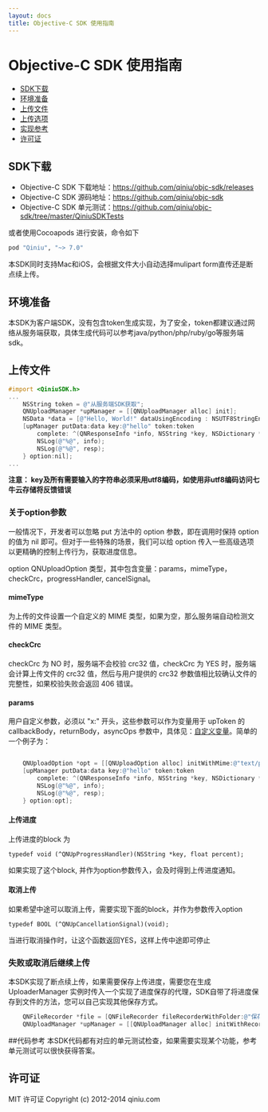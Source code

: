 ```yaml
---
layout: docs
title: Objective-C SDK 使用指南
---
```


# Objective-C SDK 使用指南

- [SDK下载](#download)
- [环境准备](#prepare)
- [上传文件](#upload)
- [上传选项](#option)
- [实现参考](#reference)
- [许可证](#license)

<a id="download"></a>
## SDK下载

- Objective-C SDK 下载地址：<https://github.com/qiniu/objc-sdk/releases>
- Objective-C SDK 源码地址：<https://github.com/qiniu/objc-sdk>
- Objective-C SDK 单元测试：<https://github.com/qiniu/objc-sdk/tree/master/QiniuSDKTests>

或者使用Cocoapods 进行安装，命令如下

```ruby
pod "Qiniu", "~> 7.0"
```

本SDK同时支持Mac和iOS，会根据文件大小自动选择mulipart form直传还是断点续上传。

<a id="prepare"></a>
## 环境准备
本SDK为客户端SDK，没有包含token生成实现，为了安全，token都建议通过网络从服务端获取，具体生成代码可以参考java/python/php/ruby/go等服务端sdk。

<a id="upload"></a>
## 上传文件

```objective-c
#import <QiniuSDK.h>
...
    NSString token = @"从服务端SDK获取";
    QNUploadManager *upManager = [[QNUploadManager alloc] init];
    NSData *data = [@"Hello, World!" dataUsingEncoding : NSUTF8StringEncoding];
    [upManager putData:data key:@"hello" token:token
        complete: ^(QNResponseInfo *info, NSString *key, NSDictionary *resp) {
        NSLog(@"%@", info);
        NSLog(@"%@", resp);
    } option:nil];
...
```

**注意： key及所有需要输入的字符串必须采用utf8编码，如使用非utf8编码访问七牛云存储将反馈错误**

### 关于option参数

一般情况下，开发者可以忽略 put 方法中的 option 参数，即在调用时保持 option 的值为 nil 即可。但对于一些特殊的场景，我们可以给 option 传入一些高级选项以更精确的控制上传行为，获取进度信息。

option QNUploadOption 类型，其中包含变量：params，mimeType，checkCrc，progressHandler, cancelSignal。

#### mimeType

为上传的文件设置一个自定义的 MIME 类型，如果为空，那么服务端自动检测文件的 MIME 类型。

#### checkCrc

checkCrc 为 NO 时，服务端不会校验 crc32 值，checkCrc 为 YES 时，服务端会计算上传文件的 crc32 值，然后与用户提供的 crc32 参数值相比较确认文件的完整性，如果校验失败会返回 406 错误。

#### params

用户自定义参数，必须以 "x:" 开头，这些参数可以作为变量用于 upToken 的 callbackBody，returnBody，asyncOps 参数中，具体见：[自定义变量][xVariablesHref]。简单的一个例子为：

```objective-c

    QNUploadOption *opt = [[QNUploadOption alloc] initWithMime:@"text/plain" progressHandler:nil params:@{ @"x:foo":@"fooval" } checkCrc:YES cancellationSignal:nil];
    [upManager putData:data key:@"hello" token:token
        complete: ^(QNResponseInfo *info, NSString *key, NSDictionary *resp) {
        NSLog(@"%@", info);
        NSLog(@"%@", resp);
    } option:opt];

```

#### 上传进度

上传进度的block 为

```
typedef void (^QNUpProgressHandler)(NSString *key, float percent);
```

如果实现了这个block, 并作为option参数传入，会及时得到上传进度通知。

#### 取消上传

如果希望中途可以取消上传，需要实现下面的block，并作为参数传入option

```
typedef BOOL (^QNUpCancellationSignal)(void);
```

当进行取消操作时，让这个函数返回YES，这样上传中途即可停止

### 失败或取消后继续上传

本SDK实现了断点续上传，如果需要保存上传进度，需要您在生成UploaderManager 实例时传入一个实现了进度保存的代理，SDK自带了将进度保存到文件的方法，您可以自己实现其他保存方式。

```objective-c
    QNFileRecorder *file = [QNFileRecorder fileRecorderWithFolder:@"保存目录" error:nil];
    QNUploadManager *upManager = [[QNUploadManager alloc] initWithRecorder:file
```

<a id="reference"></a>
##代码参考
本SDK代码都有对应的单元测试检查，如果需要实现某个功能，参考单元测试可以很快获得答案。

<a id="License"></a>
## 许可证
MIT 许可证
Copyright (c) 2012-2014 qiniu.com

[uploadTokenHref]:    ../api/reference/security/upload-token.html    "上传凭证"
[downloadTokenHref]:  ../api/reference/security/download-token.html  "下载凭证"
[magicVariablesHref]: ../api/overview/up/response/vars.html#magicvar "魔法变量"
[xVariablesHref]:     ../api/overview/up/response/vars.html#xvar     "自定义变量"
